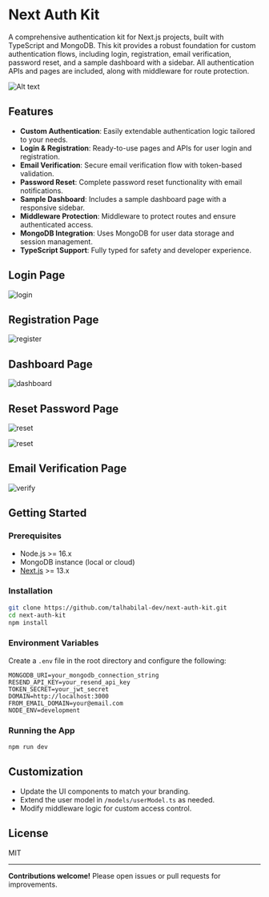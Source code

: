 # Next Auth Kit

A comprehensive authentication kit for Next.js projects, built with TypeScript and MongoDB. This kit provides a robust foundation for custom authentication flows, including login, registration, email verification, password reset, and a sample dashboard with a sidebar. All authentication APIs and pages are included, along with middleware for route protection.

![Alt text](https://res.cloudinary.com/dvdktrhsz/image/upload/v1749547779/Screenshot_from_2025-06-10_14-12-09_umykjs.png)

## Features

- **Custom Authentication**: Easily extendable authentication logic tailored to your needs.
- **Login & Registration**: Ready-to-use pages and APIs for user login and registration.
- **Email Verification**: Secure email verification flow with token-based validation.
- **Password Reset**: Complete password reset functionality with email notifications.
- **Sample Dashboard**: Includes a sample dashboard page with a responsive sidebar.
- **Middleware Protection**: Middleware to protect routes and ensure authenticated access.
- **MongoDB Integration**: Uses MongoDB for user data storage and session management.
- **TypeScript Support**: Fully typed for safety and developer experience.

## Login Page

![login](https://res.cloudinary.com/dvdktrhsz/image/upload/v1749547776/Screenshot_from_2025-06-10_13-54-32_s7ta2g.png)

## Registration Page

![register](https://res.cloudinary.com/dvdktrhsz/image/upload/v1749547776/Screenshot_from_2025-06-10_14-10-45_jwewpf.png)

## Dashboard Page

![dashboard](https://res.cloudinary.com/dvdktrhsz/image/upload/v1749547776/Screenshot_from_2025-06-10_14-10-02_kqjwyy.png)

## Reset Password Page

![reset](https://res.cloudinary.com/dvdktrhsz/image/upload/v1749547776/Screenshot_from_2025-06-10_14-11-28_isw7sr.png)

![reset](https://res.cloudinary.com/dvdktrhsz/image/upload/v1749547776/Screenshot_from_2025-06-10_14-11-45_yzvx8w.png)

## Email Verification Page

![verify](https://res.cloudinary.com/dvdktrhsz/image/upload/v1749547778/Screenshot_from_2025-06-10_14-11-57_rwcy5w.png)

## Getting Started

### Prerequisites

- Node.js >= 16.x
- MongoDB instance (local or cloud)
- [Next.js](https://nextjs.org/) >= 13.x

### Installation

```bash
git clone https://github.com/talhabilal-dev/next-auth-kit.git
cd next-auth-kit
npm install
```

### Environment Variables

Create a `.env` file in the root directory and configure the following:

```env
MONGODB_URI=your_mongodb_connection_string
RESEND_API_KEY=your_resend_api_key
TOKEN_SECRET=your_jwt_secret
DOMAIN=http://localhost:3000
FROM_EMAIL_DOMAIN=your@email.com
NODE_ENV=development
```

### Running the App

```bash
npm run dev
```

## Customization

- Update the UI components to match your branding.
- Extend the user model in `/models/userModel.ts` as needed.
- Modify middleware logic for custom access control.

## License

MIT

---

**Contributions welcome!** Please open issues or pull requests for improvements.
